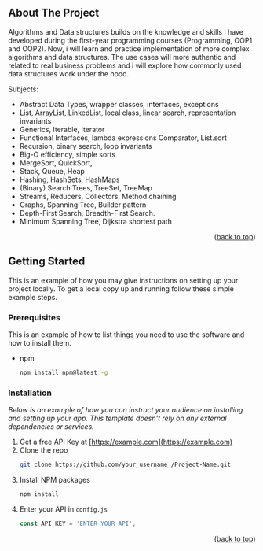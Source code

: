 <!-- ABOUT THE PROJECT -->
## About The Project

Algorithms and Data structures builds on the knowledge and skills i have developed 
during the first-year programming courses (Programming, OOP1 and OOP2). Now, i will 
learn and practice implementation of more complex algorithms and data structures. The use 
cases will more authentic and related to real business problems and i will explore how 
commonly used data structures work under the hood.

Subjects:
* Abstract Data Types, wrapper classes, interfaces, exceptions 
* List, ArrayList, LinkedList, local class, linear search, representation invariants 
* Generics, Iterable, Iterator
* Functional Interfaces, lambda expressions Comparator, List.sort
* Recursion, binary search, loop invariants
* Big-O efficiency, simple sorts 
* MergeSort, QuickSort,
* Stack, Queue, Heap 
* Hashing, HashSets, HashMaps
* (Binary) Search Trees, TreeSet, TreeMap 
* Streams, Reducers, Collectors, Method chaining
* Graphs, Spanning Tree, Builder pattern
* Depth-First Search, Breadth-First Search. 
* Minimum Spanning Tree, Dijkstra shortest path


<p align="right">(<a href="#top">back to top</a>)</p>

<!-- GETTING STARTED -->
## Getting Started

This is an example of how you may give instructions on setting up your project locally.
To get a local copy up and running follow these simple example steps.

### Prerequisites

This is an example of how to list things you need to use the software and how to install them.
* npm
  ```sh
  npm install npm@latest -g
  ```

### Installation

_Below is an example of how you can instruct your audience on installing and setting up your app. This template doesn't rely on any external dependencies or services._

1. Get a free API Key at [https://example.com](https://example.com)
2. Clone the repo
   ```sh
   git clone https://github.com/your_username_/Project-Name.git
   ```
3. Install NPM packages
   ```sh
   npm install
   ```
4. Enter your API in `config.js`
   ```js
   const API_KEY = 'ENTER YOUR API';
   ```

<p align="right">(<a href="#top">back to top</a>)</p>

